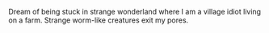 Dream of being stuck in strange wonderland where I am a village idiot living on a farm. Strange worm-like creatures exit my pores.